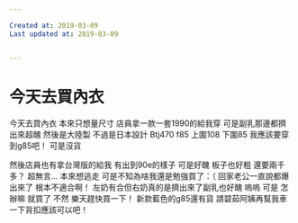 ```yaml
---

Created at: 2019-03-09
Last updated at: 2019-03-09


---
```


# 今天去買內衣


今天去買內衣
本來只想量尺寸
店員拿一款一套1990的給我穿
可是副乳那邊都擠出來超醜
然後是大陸製
不過是日本設計
Btj470 f85
上圍108
下圍85
我應該要穿到g85吧！
可是沒貨

然後店員也有拿台灣版的給我
有出到90e的樣子
可是好醜
板子也好粗
還要兩千多？
超無言...
本來想逃走
可是不知為啥我還是勉強買了：（
回家老公一直說都爆出來了
根本不適合啊！
左奶有合但右奶真的是擠出來了副乳也好醜
嗚嗚
可是
怎辦嘛
就買了
不然
樂天趕快買一下！
新款藍色的g85還有貨
請碧茹阿姨再幫我車一下背扣應該可以吧！

